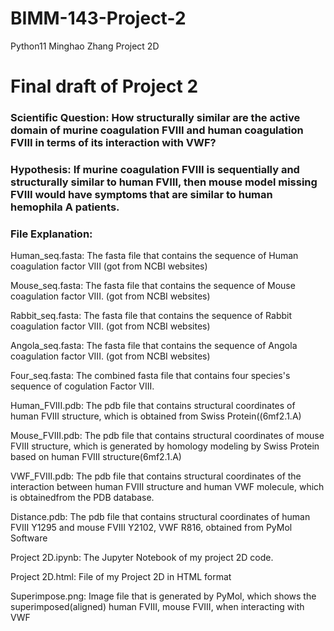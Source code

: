 # BIMM-143-Project-2
Python11 Minghao Zhang Project 2D

# Final draft of Project 2

### Scientific Question: How structurally similar are the active domain of murine coagulation FVIII and human coagulation FVIII in terms of its interaction with VWF?

### Hypothesis: If murine coagulation FVIII is sequentially and structurally similar to human FVIII, then mouse model missing FVIII would have symptoms that are similar to human hemophila A patients.

### File Explanation:
  
Human_seq.fasta: The fasta file that contains the sequence of Human coagulation factor VIII (got from NCBI websites)

Mouse_seq.fasta: The fasta file that contains the sequence of Mouse coagulation factor VIII. (got from NCBI websites)

Rabbit_seq.fasta: The fasta file that contains the sequence of Rabbit coagulation factor VIII. (got from NCBI websites)

Angola_seq.fasta: The fasta file that contains the sequence of Angola coagulation factor VIII. (got from NCBI websites)

Four_seq.fasta: The combined fasta file that contains four species's sequence of cogulation Factor VIII.

Human_FVIII.pdb: The pdb file that contains structural coordinates of human FVIII structure, which is obtained from Swiss Protein((6mf2.1.A)

Mouse_FVIII.pdb: The pdb file that contains structural coordinates of mouse FVIII structure, which is generated by homology modeling by Swiss Protein based on human FVIII structure(6mf2.1.A)

VWF_FVIII.pdb: The pdb file that contains structural coordinates of the interaction between human FVIII structure and human VWF molecule, which is obtainedfrom the PDB database.

Distance.pdb: The pdb file that contains structural coordinates of human FVIII Y1295 and mouse FVIII Y2102, VWF R816, obtained from PyMol Software

Project 2D.ipynb: The Jupyter Notebook of my project 2D code.

Project 2D.html:  File of my Project 2D in HTML format

Superimpose.png: Image file that is generated by PyMol, which shows the superimposed(aligned) human FVIII, mouse FVIII, when interacting with VWF
